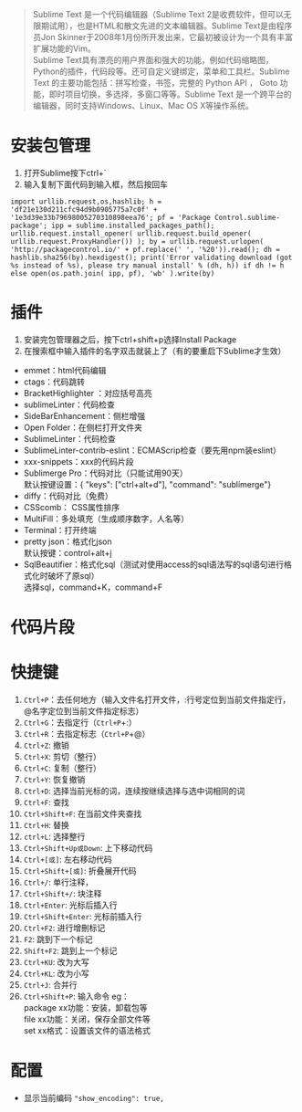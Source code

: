 > Sublime Text 是一个代码编辑器（Sublime Text 2是收费软件，但可以无限期试用），也是HTML和散文先进的文本编辑器。Sublime Text是由程序员Jon Skinner于2008年1月份所开发出来，它最初被设计为一个具有丰富扩展功能的Vim。  
Sublime Text具有漂亮的用户界面和强大的功能，例如代码缩略图，Python的插件，代码段等。还可自定义键绑定，菜单和工具栏。Sublime Text 的主要功能包括：拼写检查，书签，完整的 Python API ， Goto 功能，即时项目切换，多选择，多窗口等等。Sublime Text 是一个跨平台的编辑器，同时支持Windows、Linux、Mac OS X等操作系统。

# 安装包管理
1. 打开Sublime按下ctrl+`
2. 输入复制下面代码到输入框，然后按回车

```
import urllib.request,os,hashlib; h = 'df21e130d211cfc94d9b0905775a7c0f' + '1e3d39e33b79698005270310898eea76'; pf = 'Package Control.sublime-package'; ipp = sublime.installed_packages_path(); urllib.request.install_opener( urllib.request.build_opener( urllib.request.ProxyHandler()) ); by = urllib.request.urlopen( 'http://packagecontrol.io/' + pf.replace(' ', '%20')).read(); dh = hashlib.sha256(by).hexdigest(); print('Error validating download (got %s instead of %s), please try manual install' % (dh, h)) if dh != h else open(os.path.join( ipp, pf), 'wb' ).write(by)
```

# 插件
1. 安装完包管理器之后，按下ctrl+shift+p选择Install Package
2. 在搜索框中输入插件的名字双击就装上了（有的要重启下Sublime才生效）

- emmet：html代码编辑
- ctags：代码跳转
- BracketHighlighter ：对应括号高亮
- sublimeLinter：代码检查
- SideBarEnhancement：侧栏增强
- Open Folder：在侧栏打开文件夹
- SublimeLinter：代码检查  
- SublimeLinter-contrib-eslint：ECMAScrip检查（要先用npm装eslint）
- xxx-snippets：xxx的代码片段
- Sublimerge Pro：代码对比（只能试用90天）  
默认按键设置：{ "keys": ["ctrl+alt+d"], "command": "sublimerge"}
- diffy：代码对比（免费）
- CSScomb： CSS属性排序
- MultiFill：多处填充（生成顺序数字，人名等）
- Terminal：打开终端
- pretty json：格式化json  
默认按键：control+alt+j
- SqlBeautifier：格式化sql（测试对使用access的sql语法写的sql语句进行格式化时破坏了原sql）  
选择sql，command+K，command+F




# 代码片段

# 快捷键
1. `Ctrl+P`：去任何地方（输入文件名打开文件，:行号定位到当前文件指定行，@名字定位到当前文件指定标志）
2. `Ctrl+G`：去指定行（`Ctrl+P`+:）
3. `Ctrl+R`：去指定标志（`Ctrl+P`+@）
4. `Ctrl+Z`: 撤销
5. `Ctrl+X`: 剪切（整行）
6. `Ctrl+C`: 复制（整行）
5. `Ctrl+Y`: 恢复撤销
6. `Ctrl+D`: 选择当前光标的词，连续按继续选择与选中词相同的词
7. `Ctrl+F`: 查找
8. `Ctrl+Shift+F`: 在当前文件夹查找
8. `Ctrl+H`: 替换
8. `ctrl+L`: 选择整行
9. `Ctrl+Shift+Up或Down`: 上下移动代码
10. `Ctrl+[或]`: 左右移动代码
11. `Ctrl+Shift+[或]`: 折叠展开代码
10. `Ctrl+/`: 单行注释，
11. `Ctrl+Shift+/`: 块注释
11. `Ctrl+Enter`: 光标后插入行
12. `Ctrl+Shift+Enter`: 光标前插入行
12. `Ctrl+F2`: 进行增刪标记
13. `F2`: 跳到下一个标记
14. `Shift+F2`: 跳到上一个标记
13. `Ctrl+KU`: 改为大写
14. `Ctrl+KL`: 改为小写
15. `Ctrl+J`: 合并行
16. `Ctrl+Shift+P`: 输入命令
eg：  
package xx功能：安装，卸载包等  
file xx功能：关闭，保存全部文件等  
set xx格式：设置该文件的语法格式  


# 配置
- 显示当前编码
```"show_encoding": true,```
